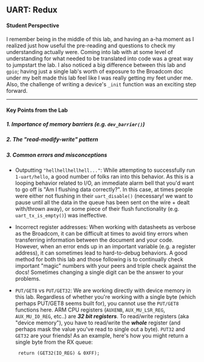 ## UART: Redux

#### Student Perspective

I remember being in the middle of this lab, and having an a-ha moment as I 
realized just how useful the pre-reading and questions to check my understanding
actually were. Coming into lab with at some level of understanding for what needed
to be translated into code was a great way to jumpstart the lab. I also noticed
a big difference between this lab and `gpio`; having just a single
lab's worth of exposure to the Broadcom doc under my belt made this lab feel
like I was really getting my feet under me. Also, the challenge of writing a device's
`_init` function was an exciting step forward.

------------------------------------------------------------------------------

#### Key Points from the Lab

##### 1. Importance of memory barriers (e.g. `dev_barrier()`)


##### 2. The "read-modify-write" pattern



##### 3. Common errors and misconceptions
- Outputting `"hellhellhellhell..."`:  While attempting to successfully run `1-uart/hello`, 
a good number of folks ran into this behavior. As this is a looping behavior related to I/O, 
an immediate alarm bell that you'd want to go off is "Am I flushing data correctly?". In this case,
at times people were either not flushing in their `uart_disable()` (necessary! we want to pause 
until all the data in the queue has been sent on the wire + dealt with/thrown away), 
or some piece of their flush functionality (e.g. `uart_tx_is_empty()`) was ineffective.

- Incorrect register addresses: When working with datasheets as verbose as the Broadcom, it can be
difficult at times to avoid tiny errors when transferring information between the document
and your code. However, when an error ends up in an important variable (e.g. a register address),
it can sometimes lead to hard-to-debug behaviors. A good method for both this lab and those following
is to continually check important "magic" numbers with your peers and triple check against the docs!
Sometimes changing a single digit can be the answer to your problems.

- `PUT/GET8` vs `PUT/GET32`: We are working directly with device memory in this lab. Regardless of 
whether you're working with a single byte (which perhaps PUT/GET8 seems built for), you cannot use 
the `PUT/GET8` functions here. ARM CPU registers (`AUXENB`, `AUX_MU_LSR_REG`, `AUX_MU_IO_REG`, etc..) are
**_32 bit registers_**. To read/write registers (aka "device memory"), you have to read/write the **_whole_**
register (and perhaps mask the value you've read to single out a byte). `PUT32` and `GET32` are your friends!
As an example, here's how you might return a single byte from the RX queue:

       return (GET32(IO_REG) & 0XFF);

